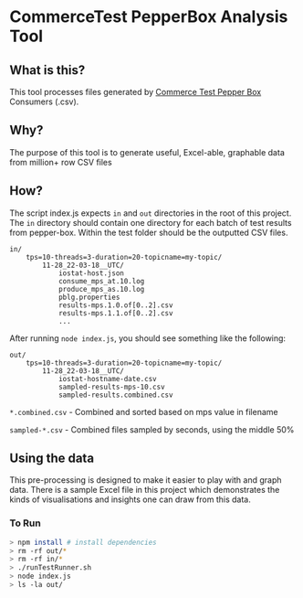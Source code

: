 # CommerceTest PepperBox Analysis Tool

## What is this?
This tool processes files generated by [Commerce Test Pepper Box](https://github.com/commercetest/pepper-box) Consumers (.csv).


## Why?
The purpose of this tool is to generate useful, Excel-able, graphable data from million+ row CSV files

## How?
The script index.js expects `in` and `out` directories in the root of this project.
The `in` directory should contain one directory for each batch of test results from pepper-box. Within the test folder should be the outputted CSV files.
```
in/
    tps=10-threads=3-duration=20-topicname=my-topic/
        11-28_22-03-18__UTC/
            iostat-host.json
            consume_mps_at.10.log
            produce_mps_as.10.log
            pblg.properties
            results-mps.1.0.of[0..2].csv
            results-mps.1.1.of[0..2].csv
            ...
```

After running `node index.js`, you should see something like the following:
```
out/
    tps=10-threads=3-duration=20-topicname=my-topic/
        11-28_22-03-18__UTC/
            iostat-hostname-date.csv
            sampled-results-mps-10.csv
            sampled-results.combined.csv
```

`*.combined.csv` - Combined and sorted based on mps value in filename

`sampled-*.csv` - Combined files sampled by seconds, using the middle 50%

## Using the data
This pre-processing is designed to make it easier to play with and graph data.
There is a sample Excel file in this project which demonstrates the kinds of visualisations and insights one can draw from this data.

### To Run
```bash
> npm install # install dependencies
> rm -rf out/*
> rm -rf in/*
> ./runTestRunner.sh
> node index.js
> ls -la out/
```